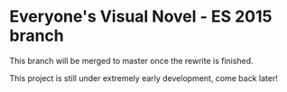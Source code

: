 Everyone's Visual Novel - ES 2015 branch
===

This branch will be merged to master once the rewrite is finished.

This project is still under extremely early development, come back later!
